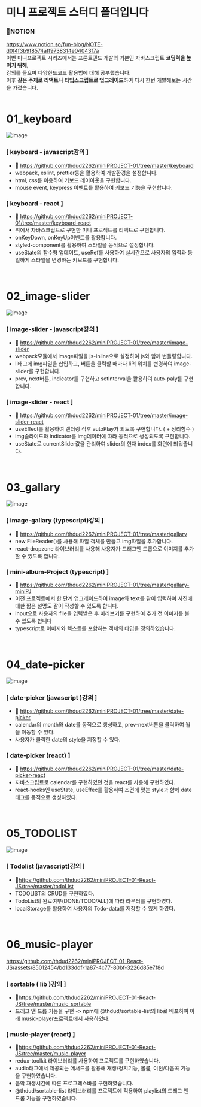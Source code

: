 # 미니 프로젝트 스터디 폴더입니다
### 📕NOTION <br> 
https://www.notion.so/fun-blog/NOTE-d0f4f3b9f8574aff9738314e04043f7a <br>
이번 미니프로젝트 시리즈에서는 프론트엔드 개발의 기본인 자바스크립트 **코딩력을 높이기 위해**,<br>
강의를 들으며 다양한드코드 활용법에 대해 공부했습니다. <br>
이후 **같은 주제로 리액트나 타입스크립트로 업그레이드**하여 다시 한번 개발해보는 시간을 가졌습니다.<br>
<br>

# 01_keyboard
![image](https://user-images.githubusercontent.com/85012454/233993113-8010f9ec-94f2-4db7-988f-e94194a39079.png)
### [ keyboard - javascript강의 ]
- 🔎 https://github.com/thdud2262/miniPROJECT-01/tree/master/keyboard
- webpack, eslint, prettier등을 활용하여 개발환경을 설정합니다.
- html, css를 이용하여 키보드 레이아웃을 구현합니다.
- mouse event, keypress 이벤트를 활용하여 키보드 기능을 구현합니다.

### [ keyboard - react ]
- 🔎 https://github.com/thdud2262/miniPROJECT-01/tree/master/keyboard-react
- 위에서 자바스크립트로 구현한 미니 프로젝트를 리액트로 구현합니다.
- onKeyDown, onKeyUp이벤트를 활용합니다. 
- styled-component를 활용하여 스타일을 동적으로 설정합니다.
- useState의 함수형 업데이트, useRef를 사용하여 실시간으로 사용자의 입력과 동일하게 스타일을 변경하는 키보드를 구현합니다.
<br>

# 02_image-slider
![image](https://user-images.githubusercontent.com/85012454/233810284-7039c23c-d3d9-4b2a-ade0-f99e128c3ee8.png)
### [ image-slider - javascript강의 ]
- 🔎 https://github.com/thdud2262/miniPROJECT-01/tree/master/image-slider
- webpack모듈에서 image파일을 js-inline으로 설정하여 js와 함께 번들링합니다.
- li태그에 img파일을 삽입하고, 버튼을 클릭할 때마다 li의 위치를 변경하여 image-slider를 구현합니다.
- prev, next버튼, indicator를 구현하고 setInterval을 활용하여 auto-paly를 구현합니다.

### [ image-slider - react ]
- 🔎 https://github.com/thdud2262/miniPROJECT-01/tree/master/image-slider-react
- useEffect를 활용하여 렌더링 직후 autoPlay가 되도록 구현합니다. ( + 정리함수 )
- img슬라이드와 indicator를 img데이터에 따라 동적으로 생성되도록 구현합니다.
- useState로 currentSlider값을 관리하여 slider의 현재 index를 화면에 띄워줍니다.
<br>

# 03_gallary
![image](https://user-images.githubusercontent.com/85012454/236586423-7a816b4b-1409-4d3c-9101-f3c28f02c6c8.png)

### [ image-gallary (typescript)강의 ]
- 🔎 https://github.com/thdud2262/miniPROJECT-01/tree/master/gallary
- new FileReader()를 사용해 파일 객체를 만들고 img파일을 추가합니다.
- react-dropzone 라이브러리를 사용해 사용자가 드래그앤 드롭으로 이미지를 추가할 수 있도록 합니다.

### [ mini-album-Project (typescript) ]
- 🔎 https://github.com/thdud2262/miniPROJECT-01/tree/master/gallary-miniPJ
- 이전 프로젝트에서 한 단계 업그레이드하여 image와 text를 같이 입력하여 사진에 대한 짧은 설명도 같이 작성할 수 있도록 합니다.
- input으로 사용자의 file을 입력받은 후 미리보기를 구현하여 추가 전 이미지를 볼 수 있도록 합니다
- typescript로 이미지와 텍스트를 포함하는 객체의 타입을 정의하였습니다.
<br>

# 04_date-picker
![image](https://github.com/thdud2262/miniPROJECT-01/assets/85012454/45bec232-ed5b-4d93-a296-80bb49e68187)

### [ date-picker (javascript )강의 ]
- 🔎 https://github.com/thdud2262/miniPROJECT-01/tree/master/date-picker
- calendar의 month와 date를 동적으로 생성하고, prev-next버튼을 클릭하여 월을 이동할 수 있다.
- 사용자가 클릭한 date의 style을 지정할 수 있다.  

### [ date-picker (react) ]
- 🔎 https://github.com/thdud2262/miniPROJECT-01/tree/master/date-picker-react
- 자바스크립트로 calendar를 구현하였던 것을 react를 사용해 구현하였다. 
- react-hooks인 useState, useEffec를 활용하여 조건에 맞는 style과 함께 date태그를 동적으로 생성하였다.
<br>

# 05_TODOLIST
![image](https://github.com/thdud2262/miniPROJECT-01-React-JS/assets/85012454/8cd1f7ca-680d-4924-908f-e17985e0219d)


### [ Todolist (javascript)강의 ]
- 🔎https://github.com/thdud2262/miniPROJECT-01-React-JS/tree/master/todoList
- TODOLIST의 CRUD를 구현하였다.
- TodoList의 완료여부(DONE/TODO/ALL)에 따라 라우터를 구현하였다.
- localStorage를 활용하여 사용자의 Todo-data를 저장할 수 있게 하였다.
<br>

# 06_music-player
https://github.com/thdud2262/miniPROJECT-01-React-JS/assets/85012454/bd133ddf-1a87-4c77-80bf-3226d85e7f8d

### [ sortable ( lib )강의 ]
- 🔎https://github.com/thdud2262/miniPROJECT-01-React-JS/tree/master/music_sortable
- 드래그 앤 드롭 기능을 구현 -> npm에 @thdud/sortable-list의 lib로 배포하여 아래 music-player프로젝트에서 사용하였다. 

### [ music-player (react) ]
- 🔎https://github.com/thdud2262/miniPROJECT-01-React-JS/tree/master/music-player
- redux-toolkit 라이브러리를 사용하여 프로젝트를 구현하였습니다.
- audio태그에서 제공되는 메서드를 활용해 재생/정지기능, 볼륨, 이전/다음곡 기능을 구현하였습니다.
- 음악 재생시간에 따른 프로그레스바를 구현하였습니다.
- @thdud/sortable-list 라이브러리를 프로젝트에 적용하여 playlist의 드래그 앤 드롭 기능을 구현하였습니다.
